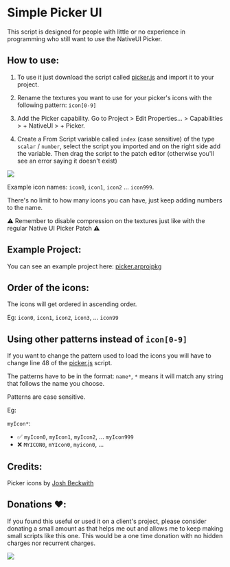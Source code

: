 # Simple Picker UI

This script is designed for people with little or no experience in programming who still want to use the NativeUI Picker.

## How to use:

1. To use it just download the script called [picker.js](https://github.com/tomaspietravallo/Spark-AR/blob/master/SimplePickerUI/picker.js) and import it to your project.

2. Rename the textures you want to use for your picker's icons with the following pattern: `icon[0-9]`

3. Add the Picker capability. Go to Project > Edit Properties... > Capabilities > + NativeUI > + Picker.

4. Create a From Script variable called `index` (case sensitive) of the type `scalar` / `number`, select the script you imported and on the right side add the variable. Then drag the script to the patch editor (otherwise you'll see an error saying it doesn't exist)

![](https://lh3.googleusercontent.com/40ldvt2kBCbiU6bJdUKDwTGrfRIPV9ge2C8Z5ZPitYW6DXP_wIgGnUYLNL9ahw0_90UAFU5L8FSoWT9JSn1NcV3hlDV6H14A5LT9V88U3KBcj2-Cc_gp9LYPwrjHtS3cxxbI9u72IA=w2400)

Example icon names: `icon0`, `icon1`, `icon2` ... `icon999`. 

There's no limit to how many icons you can have, just keep adding numbers to the name.

⚠️ Remember to disable compression on the textures just like with the regular Native UI Picker Patch ⚠️

## Example Project:
You can see an example project here: [picker.arprojpkg](https://github.com/tomaspietravallo/Spark-AR/blob/master/SimplePickerUI/picker.arprojpkg)

## Order of the icons:

The icons will get ordered in ascending order.

Eg: `icon0`, `icon1`, `icon2`, `icon3`, ... `icon99`

## Using other patterns instead of `icon[0-9]`
If you want to change the pattern used to load the icons you will have to change line 48 of the [picker.js](https://github.com/tomaspietravallo/Spark-AR/blob/master/SimplePickerUI/picker.js) script.

The patterns have to be in the format: `name*`, `*` means it will match any string that follows the name you choose.

Patterns are case sensitive.

Eg: 

`myIcon*`:
- ✅ `myIcon0`, `myIcon1`, `myIcon2`, ... `myIcon999`
- ❌ `MYICON0`, `mYIcon0`, `myicon0`, ...

## Credits:
Picker icons by [Josh Beckwith](https://www.instagram.com/positlabs/)

## Donations ❤️:
If you found this useful or used it on a client's project, please consider donating a small amount as that helps me out and allows me to keep making small scripts like this one. This would be a one time donation with no hidden charges nor recurrent charges.

[![](https://www.paypalobjects.com/en_US/i/btn/btn_donateCC_LG.gif)](https://www.paypal.com/cgi-bin/webscr?cmd=_s-xclick&hosted_button_id=LEXFVQET96N2Y)
